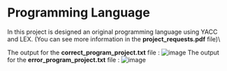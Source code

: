 # Programming Language
 In this project is designed an original programming language using YACC and LEX. (You can see more information in the **project_requests.pdf** file)\
 
 The output for the **correct_program_project.txt** file : 
![image](https://user-images.githubusercontent.com/61987774/223210601-bc7ad288-87cf-4947-be42-0a92f95d95f6.png)
 The output for the **error_program_project.txt** file : 
 ![image](https://user-images.githubusercontent.com/61987774/223210965-6e6a826e-bea3-4bbb-91ec-c4f5397bc731.png)


